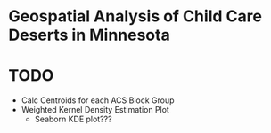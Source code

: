 # Geospatial Analysis of Child Care Deserts in Minnesota

# TODO
* Calc Centroids for each ACS Block Group
* Weighted Kernel Density Estimation Plot
	* Seaborn KDE plot???
